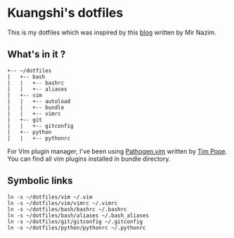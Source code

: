 # Kuangshi's dotfiles

This is my dotfiles which was inspired by this [blog](http://mirnazim.org/writings/vim-plugins-i-use/) written by Mir Nazim.

## What's in it ?

```
+-- ~/dotfiles
|	+-- bash
|	|	+-- bashrc
|	| 	+-- aliases
|	+-- vim
|	|	+-- autoload
|	|	+-- bundle
|	|	+--	vimrc
|	+-- git
|	|	+-- gitconfig
|	+-- python
|	|	+-- pythonrc
```
For Vim plugin manager, I've been using [Pathogen.vim](https://github.com/tpope/vim-pathogen) written by  [Tim Pope](https://github.com/tpope). You can find all vim plugins installed in bundle directory.

## Symbolic links

```
ln -s ~/dotfiles/vim ~/.vim
ln -s ~/dotfiles/vim/vimrc ~/.vimrc
ln -s ~/dotfiles/bash/bashrc ~/.bashrc
ln -s ~/dotfiles/bash/aliases ~/.bash_aliases
ln -s ~/dotfiles/git/gitconfig ~/.gitconfig
ln -s ~/dotfiles/python/pythonrc ~/.pythonrc
````

